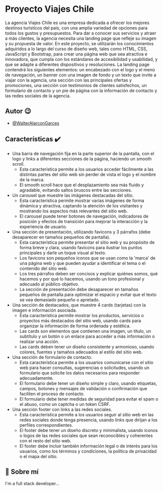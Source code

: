 
# Proyecto Viajes Chile

La agencia Viajes Chile es una empresa dedicada a ofrecer los mejores destinos turísticos del país, con una amplia variedad de opciones para todos los gustos y presupuestos. Para dar a conocer sus servicios y atraer a más clientes, la agencia necesita una landing page que refleje su imagen y su propuesta de valor. En este proyecto, se utilizarán los conocimientos adquiridos a lo largo del curso de diseño web, tales como HTML, CSS, JavaScript y Bootstrap, para crear una página web que sea atractiva e innovadora, que cumpla con los estándares de accesibilidad y usabilidad, y que se adapte a diferentes dispositivos y resoluciones. La landing page contendrá los siguientes elementos: un encabezado con el logo y el menú de navegación, un banner con una imagen de fondo y un texto que invite a viajar con la agencia, una sección con las principales ofertas y promociones, una sección con testimonios de clientes satisfechos, un formulario de contacto y un pie de página con la información de contacto y las redes sociales de la agencia.


## Autor 😉

- [@WalterAlarconGarces](https://github.com/WalterAlarconGarces)


## Características ✔️


- Una barra de navegación fija en la parte superior de la pantalla, con el logo y links a diferentes secciones de la página, haciendo un smooth scroll.
  - Esta característica permite a los usuarios acceder fácilmente a las distintas partes del sitio web sin perder de vista el logo y el nombre de la marca.
  - El smooth scroll hace que el desplazamiento sea más fluido y agradable, evitando saltos bruscos entre las secciones.
- Un carousel que muestre las imágenes destacadas del sitio.
  - Esta característica permite mostrar varias imágenes de forma dinámica y atractiva, captando la atención de los visitantes y mostrando los aspectos más relevantes del sitio web.
  - El carousel puede tener botones de navegación, indicadores de posición y efectos de transición para mejorar la interacción y la experiencia de usuario.
- Una sección de presentación, utilizando favicons y 3 párrafos (debe desaparecer en tamaños pequeños de pantalla).
  - Esta característica permite presentar el sitio web y su propósito de forma breve y clara, usando favicons para ilustrar los puntos principales y darle un toque visual al texto.
  - Los favicons son pequeños iconos que se usan como la 'marca' de una página web y que pueden ayudar a identificar el tema o el contenido del sitio web.
  - Los tres párrafos deben ser concisos y explicar quiénes somos, qué hacemos y por qué lo hacemos, usando un tono profesional y adecuado al público objetivo.
  - La sección de presentación debe desaparecer en tamaños pequeños de pantalla para optimizar el espacio y evitar que el texto se vea demasiado pequeño o apretado.
- Una sección de destacados, que muestre 4 cards (tarjetas) con la imagen e información asociada.
  - Esta característica permite mostrar los productos, servicios o proyectos más destacados del sitio web, usando cards para organizar la información de forma ordenada y estética.
  - Las cards son elementos que contienen una imagen, un título, un subtítulo y un botón o un enlace para acceder a más información o realizar una acción.
  - Las cards deben tener un diseño consistente y armonioso, usando colores, fuentes y tamaños adecuados al estilo del sitio web.
- Una sección de formulario de contacto.
  - Esta característica permite a los usuarios comunicarse con el sitio web para hacer consultas, sugerencias o solicitudes, usando un formulario que solicite los datos necesarios para responder adecuadamente.
  - El formulario debe tener un diseño simple y claro, usando etiquetas, campos, botones y mensajes de validación o confirmación que faciliten el proceso de contacto.
  - El formulario debe tener medidas de seguridad para evitar el spam o el abuso, como un captcha o un token CSRF.
- Una sección footer con links a las redes sociales.
  - Esta característica permite a los usuarios seguir al sitio web en las redes sociales donde tenga presencia, usando links que dirijan a los perfiles correspondientes.
  - El footer debe tener un diseño discreto y minimalista, usando iconos o logos de las redes sociales que sean reconocibles y coherentes con el resto del sitio web.
  - El footer debe incluir también información legal o de interés para los usuarios, como los términos y condiciones, la política de privacidad o el mapa del sitio.


## 🚀 Sobre mí
I'm a full stack developer...

